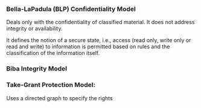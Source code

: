 ### Bella-LaPadula (BLP) Confidentiality Model
Deals only with the confidentiality of classified material. It does not address integrity or availability.

It defines the notion of a secure state, i.e., access (read only, write only or read and write) to information is permitted based on rules and the classification of the information itself.

### Biba Integrity Model

### Take-Grant Protection Model:
Uses a directed graph to specify the rights



<!--stackedit_data:
eyJoaXN0b3J5IjpbLTE2Nzg1OTg0NzNdfQ==
-->